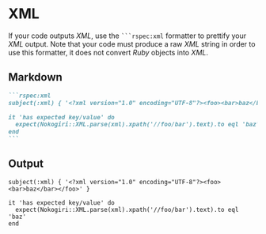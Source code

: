 # XML

If your code outputs _XML_, use the ```` ```rspec:xml ```` formatter to prettify your _XML_ output. Note that your code must produce a raw _XML_ string in order to use this formatter, it does not convert _Ruby_ objects into _XML_.

## Markdown

````markdown
```rspec:xml
subject(:xml) { '<?xml version="1.0" encoding="UTF-8"?><foo><bar>baz</bar></foo>' }

it 'has expected key/value' do
  expect(Nokogiri::XML.parse(xml).xpath('//foo/bar').text).to eql 'baz'
end
```
````

## Output

```rspec:xml
subject(:xml) { '<?xml version="1.0" encoding="UTF-8"?><foo><bar>baz</bar></foo>' }

it 'has expected key/value' do
  expect(Nokogiri::XML.parse(xml).xpath('//foo/bar').text).to eql 'baz'
end
```
